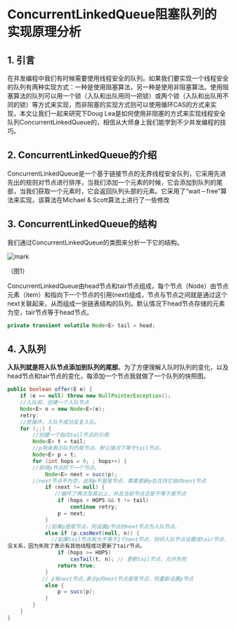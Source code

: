 # ConcurrentLinkedQueue阻塞队列的实现原理分析

## 1. 引言

在并发编程中我们有时候需要使用线程安全的队列。如果我们要实现一个线程安全的队列有两种实现方式：一种是使用阻塞算法，另一种是使用非阻塞算法。使用阻塞算法的队列可以用一个锁（入队和出队用同一把锁）或两个锁（入队和出队用不同的锁）等方式来实现，而非阻塞的实现方式则可以使用循环CAS的方式来实现，本文让我们一起来研究下Doug Lea是如何使用非阻塞的方式来实现线程安全队列ConcurrentLinkedQueue的，相信从大师身上我们能学到不少并发编程的技巧。

## 2. ConcurrentLinkedQueue的介绍

ConcurrentLinkedQueue是一个基于链接节点的无界线程安全队列，它采用先进先出的规则对节点进行排序，当我们添加一个元素的时候，它会添加到队列的尾部，当我们获取一个元素时，它会返回队列头部的元素。它采用了“wait－free”算法来实现，该算法在Michael & Scott算法上进行了一些修改

## 3. ConcurrentLinkedQueue的结构

我们通过ConcurrentLinkedQueue的类图来分析一下它的结构。

![mark](http://ozxf77u6w.bkt.clouddn.com/blog/180809/5FLBfKiC82.png?imageslim)

（图1）

ConcurrentLinkedQueue由head节点和tair节点组成，每个节点（Node）由节点元素（item）和指向下一个节点的引用(next)组成，节点与节点之间就是通过这个next关联起来，从而组成一张链表结构的队列。默认情况下head节点存储的元素为空，tair节点等于head节点。

```java
private transient volatile Node<E> tail = head;
```

## 4. 入队列

**入队列就是将入队节点添加到队列的尾部**。为了方便理解入队时队列的变化，以及head节点和tair节点的变化，每添加一个节点我就做了一个队列的快照图。

```java
public boolean offer(E e) {
    if (e == null) throw new NullPointerException();
    //入队前，创建一个入队节点
    Node<E> n = new Node<E>(e);
    retry:
    //死循环，入队不成功反复入队。
    for (;;) {
        //创建一个指向tail节点的引用
        Node<E> t = tail;
        //p用来表示队列的尾节点，默认情况下等于tail节点。
        Node<E> p = t;
        for (int hops = 0; ; hops++) {
        //获得p节点的下一个节点。
            Node<E> next = succ(p);
        //next节点不为空，说明p不是尾节点，需要更新p后在将它指向next节点
            if (next != null) {
               //循环了两次及其以上，并且当前节点还是不等于尾节点
                if (hops > HOPS && t != tail)
                    continue retry; 
                p = next;
            } 
            //如果p是尾节点，则设置p节点的next节点为入队节点。
            else if (p.casNext(null, n)) {
              //如果tail节点有大于等于1个next节点，则将入队节点设置成tair节点，更新失败了也
没关系，因为失败了表示有其他线程成功更新了tair节点。
                if (hops >= HOPS)
                    casTail(t, n); // 更新tail节点，允许失败
                return true;  
            } 
           // p有next节点,表示p的next节点是尾节点，则重新设置p节点
            else {
                p = succ(p);
            }
        }
    }
}
```

